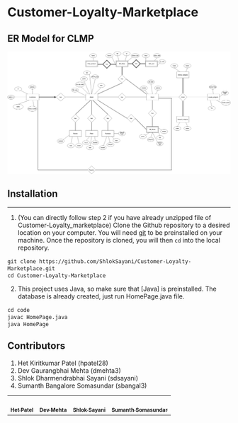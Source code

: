 # Customer-Loyalty-Marketplace

## ER Model for CLMP

![image](https://github.com/ShlokSayani/Customer-Loyalty-Marketplace/blob/main/Images/ER.drawio.png)

## Installation
---
1. (You can directly follow step 2 if you have already unzipped file of Customer-Loyalty_marketplace) Clone the Github repository to a desired location on your computer. You will need [git](https://git-scm.com/) to be preinstalled on your machine. Once the repository is cloned, you will then ```cd``` into the local repository.
```
git clone https://github.com/ShlokSayani/Customer-Loyalty-Marketplace.git
cd Customer-Loyalty-Marketplace
```
2. This project uses Java, so make sure that [Java] is preinstalled. The database is already created, just run HomePage.java file.
```
cd code
javac HomePage.java
java HomePage
```

## Contributors

1. Het Kiritkumar Patel (hpatel28)
2. Dev Gaurangbhai Mehta (dmehta3)
3. Shlok Dharmendrabhai Sayani (sdsayani)
4. Sumanth Bangalore Somasundar (sbangal3)

<table>
  <tr>
    <td align="center"><a href="https://github.com/het-patel99"><img src="https://avatars.githubusercontent.com/u/44945317?s=400&u=c05d1c4c8cf27c526d9d8c72b0725255500591cd&v=4" width="75px;" alt=""/><br /><sub><b>Het Patel</b></sub></a></td>
    <td align="center"><a href="https://github.com/devmehta1999"><img src="https://avatars.githubusercontent.com/u/48157574?v=4" width="75px;" alt=""/><br /><sub><b>Dev Mehta</b></sub></a><br /></td>
    <td align="center"><a href="https://github.com/ShlokSayani"><img src="https://avatars.githubusercontent.com/u/48102094?v=4" width="75px;" alt=""/><br /><sub><b>Shlok Sayani</b></sub></a><br /></td>
    <td align="center"><a href="https://github.com/sumanthbsundar"><img src="https://avatars.githubusercontent.com/u/84016915?v=4" width="75px;" alt=""/><br /><sub><b>Sumanth Somasundar</b></sub></a><br /></td>
  </tr>
</table>

